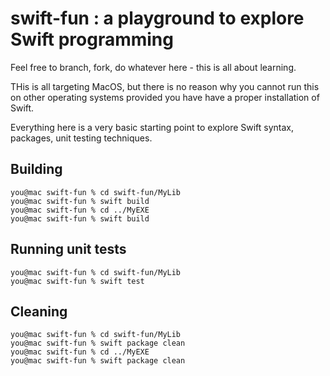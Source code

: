 # swift-fun : a playground to explore Swift programming

Feel free to branch, fork, do whatever here - this is all about learning.

THis is all targeting MacOS, but there is no reason why you cannot run this on other operating systems provided you have have a proper installation of Swift.

Everything here is a very basic starting point to explore Swift syntax, packages, unit testing techniques.

## Building
```
you@mac swift-fun % cd swift-fun/MyLib
you@mac swift-fun % swift build
you@mac swift-fun % cd ../MyEXE
you@mac swift-fun % swift build
```
## Running unit tests
```
you@mac swift-fun % cd swift-fun/MyLib
you@mac swift-fun % swift test
```
## Cleaning
```
you@mac swift-fun % cd swift-fun/MyLib
you@mac swift-fun % swift package clean
you@mac swift-fun % cd ../MyEXE
you@mac swift-fun % swift package clean
```